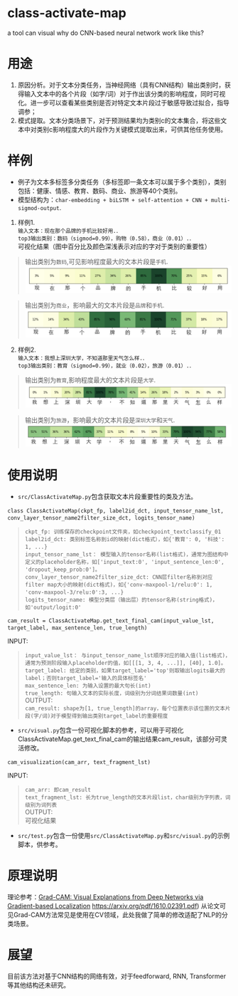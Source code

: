 # class-activate-map
a tool can visual why do CNN-based neural network work like this?

# 用途
1. 原因分析。对于文本分类任务，当神经网络（具有CNN结构）输出类别时，获得输入文本中的各个片段（如字/词）对于作出该分类的影响程度，同时可视化。进一步可以查看某些类别是否对特定文本片段过于敏感导致过拟合，指导调参；     
2. 模式提取。文本分类场景下，对于预测结果均为类别c的文本集合，将这些文本中对类别c影响程度大的片段作为关键模式提取出来，可供其他任务使用。  
# 样例
* 例子为文本多标签多分类任务（多标签即一条文本可以属于多个类别），类别包括：健康、情感、教育、数码、商业、旅游等40个类别。  
* 模型结构为：`char-embedding + biLSTM + self-attention + CNN + multi-sigmod-output`. 

1. 样例1.  
`输入文本：现在那个品牌的手机比较好用.`.  
`top3输出类别：数码（sigmod=0.99），购物（0.58），商业（0.01）.`.  
可视化结果（图中百分比及颜色深浅表示对应的字对于类别的重要性） 
>输出类别为`数码`,可见影响程度最大的文本片段是`手机`.   
![](https://github.com/sciencefren/class-activate-map/blob/master/example_imgs/example2_数码.png)  

>输出类别为`商业`，影响最大的文本片段是`品牌`和`手机`.  
![](https://github.com/sciencefren/class-activate-map/blob/master/example_imgs/example2_商业.png)  

2. 样例2.  
`输入文本：我想上深圳大学，不知道那里天气怎么样.`.  
`top3输出类别：教育（sigmod=0.99），就业（0.02），旅游（0.01）.`.  
>输出类别为`教育`,影响程度最大的文本片段是`大学`.   
![](https://github.com/sciencefren/class-activate-map/blob/master/example_imgs/example1_教育.png)  

>输出类别为`旅游`，影响最大的文本片段是`深圳大学`和`天气`.  
![](https://github.com/sciencefren/class-activate-map/blob/master/example_imgs/example1_旅游.png)  

# 使用说明
* `src/ClassActivateMap.py`包含获取文本片段重要性的类及方法。   
```
class ClassActivateMap(ckpt_fp, label2id_dct, input_tensor_name_lst, conv_layer_tensor_name2filter_size_dct, logits_tensor_name)  
```  
>`ckpt_fp: 训练保存的checkpoint文件夹，如checkpoint_textclassify_01`  
>`label2id_dct: 类别标签名称到id的映射(dict格式），如{'教育': 0, '科技': 1, ...}`  
>`input_tensor_name_lst： 模型输入的tensor名称(list格式)，通常为图结构中定义的placeholder名称，如['input_text:0', 'input_sentence_len:0', 'dropout_keep_prob:0']。`  
>`conv_layer_tensor_name2filter_size_dct: CNN层filter名称到对应filter map大小的映射(dict格式)，如{'conv-maxpool-1/relu:0': 1, 'conv-maxpool-3/relu:0':3, ...}`  
>`logits_tensor_name: 模型分类层（输出层）的tensor名称(string格式)，如'output/logit:0'`  
```
cam_result = ClassActivateMap.get_text_final_cam(input_value_lst, target_label, max_sentence_len, true_length)
```  
INPUT:  
>`input_value_lst： 与input_tensor_name_lst顺序对应的输入值(list格式)，通常为预测阶段输入placeholder的值，如[[[1, 3, 4, ...]], [40], 1.0]。`  
>`target_label: 给定的类别，如果target_label='top'则取输出logits最大的label；否则target_label='输入的具体标签名'`  
>`max_sentence_len: 为输入设置的最大句长(int)`  
>`true_length: 句输入文本的实际长度，词级别为分词结果词数量(int)`  
OUTPUT:  
>`cam_result: shape为[1, true_length]的array，每个位置表示该位置的文本片段(字/词)对于模型得到输出类别target_label的重要程度`  

* `src/visual.py`包含一份可视化脚本的参考，可以用于可视化ClassActivateMap.get_text_final_cam的输出结果cam_result，该部分可灵活修改。  
```
cam_visualization(cam_arr, text_fragment_lst)
```  
INPUT:  
>`cam_arr: 即cam_result`  
>`text_fragment_lst: 长为true_length的文本片段list，char级别为字列表，词级别为词列表`  
OUTPUT:  
可视化结果  

* `src/test.py`包含一份使用`src/ClassActivateMap.py`和`src/visual.py`的示例脚本，供参考。  

# 原理说明
理论参考：[Grad-CAM: Visual Explanations from Deep Networks via Gradient-based Localization](https://arxiv.org/pdf/1610.02391.pdf "Grad-CAM")
https://arxiv.org/pdf/1610.02391.pdf)
从论文可见Grad-CAM方法常见是使用在CV领域，此处我做了简单的修改适配了NLP的分类场景。  
# 展望
目前该方法对基于CNN结构的网络有效，对于feedforward, RNN, Transformer等其他结构还未研究。
